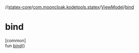 //[statex-core](../../../index.md)/[com.mooncloak.kodetools.statex](../index.md)/[ViewModel](index.md)/[bind](bind.md)

# bind

[common]\
fun [bind](bind.md)()
